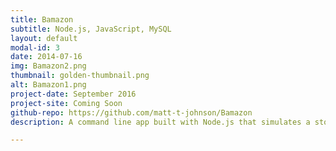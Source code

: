 ```yaml
---
title: Bamazon
subtitle: Node.js, JavaScript, MySQL
layout: default
modal-id: 3
date: 2014-07-16
img: Bamazon2.png
thumbnail: golden-thumbnail.png
alt: Bamazon1.png
project-date: September 2016
project-site: Coming Soon
github-repo: https://github.com/matt-t-johnson/Bamazon
description: A command line app built with Node.js that simulates a storefront where customers can place orders and deplete the store's inventory.

---
```

